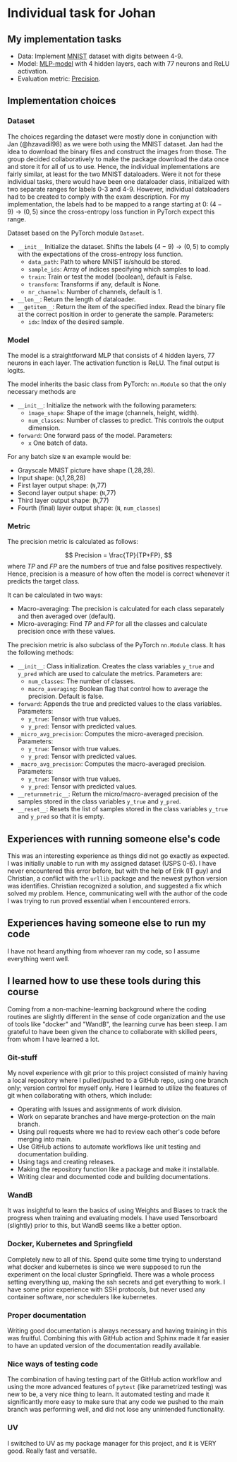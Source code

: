 # Individual task for Johan

## My implementation tasks

* Data: Implement [MNIST](../CollaborativeCoding/dataloaders/mnist_4_9.py) dataset with digits between 4-9.
* Model: [MLP-model](../CollaborativeCoding/models/johan_model.py) with 4 hidden layers, each with 77 neurons and ReLU activation.
* Evaluation metric: [Precision](../CollaborativeCoding/metrics/precision.py).

## Implementation choices

### Dataset

The choices regarding the dataset were mostly done in conjunction with Jan (@hzavadil98) as we were both using the MNIST dataset. Jan had the idea to download the binary files and construct the images from those. The group decided collaboratively to make the package download the data once and store it for all of us to use. Hence, the individual implementations are fairly similar, at least for the two MNIST dataloaders. Were it not for these individual tasks, there would have been one dataloader class, initialized with two separate ranges for labels 0-3 and 4-9. However, individual dataloaders had to be created to comply with the exam description. For my implementation, the labels had to be mapped to a range starting at 0: $(4-9) \to (0,5)$ since the cross-entropy loss function in PyTorch expect this range.

Dataset based on the PyTorch module ``Dataset``. 

* ``__init__`` Initialize the dataset. Shifts the labels $(4-9) \to (0,5)$ to comply with the expectations of the cross-entropy loss function.
  * ``data_path``: Path to where MNIST is/should be stored.
  * ``sample_ids``: Array of indices specifying which samples to load.
  * ``train``: Train or test the model (boolean), default is False.
  * ``transform``: Transforms if any, default is None.
  * ``nr_channels``: Number of channels, default is 1.
* ``__len__``: Return the length of dataloader.
* ``__getitem__``: Return the item of the specified index. Read the binary file at the correct position in order to generate the sample. Parameters:
  * ``idx``: Index of the desired sample. 

### Model

The model is a straightforward MLP that consists of 4 hidden layers, 77 neurons in each layer. The activation function is ReLU. The final output is logits.

The model inherits the basic class from PyTorch: ``nn.Module`` so that the only necessary methods are

* ``__init__``: Initialize the network with the following parameters:
  * ``ìmage_shape``: Shape of the image (channels, height, width).
  * ``num_classes``: Number of classes to predict. This controls the output dimension.
* ``forward``: One forward pass of the model. Parameters:
  * ``x`` One batch of data.

For any batch size ``N`` an example would be:

* Grayscale MNIST picture have shape (1,28,28).
* Input shape: (``N``,1,28,28)
* First layer output shape: (``N``,77)
* Second layer output shape: (``N``,77)
* Third layer output shape: (``N``,77)
* Fourth (final) layer output shape: (``N``, ``num_classes``)

### Metric

The precision metric is calculated as follows:

$$
Precision = \frac{TP}{TP+FP},
$$
where $TP$ and $FP$ are the numbers of true and false positives respectively. Hence, precision is a measure of how often the model is correct whenever it predicts the target class.

It can be calculated in two ways:

* Macro-averaging: The precision is calculated for each class separately and then averaged over (default).
* Micro-averaging: Find $TP$ and $FP$ for all the classes and calculate precision once with these values.

The precision metric is also subclass of the PyTorch ``nn.Module`` class. It has the following methods:

* ``__init__``: Class initialization. Creates the class variables ``y_true`` and ``y_pred`` which are used to calculate the metrics. Parameters are:
  * ``num_classes``: The number of classes.
  * ``macro_averaging``: Boolean flag that control how to average the precision. Default is false.
* ``forward``: Appends the true and predicted values to the class variables. Parameters:
  * ``y_true``: Tensor with true values.
  * ``y_pred``: Tensor with predicted values.
* ``_micro_avg_precision``: Computes the micro-averaged precision. Parameters:
  * ``y_true``: Tensor with true values.
  * ``y_pred``: Tensor with predicted values.
* ``_macro_avg_precision``: Computes the macro-averaged precision. Parameters:
  * ``y_true``: Tensor with true values.
  * ``y_pred``: Tensor with predicted values.
* ``__returnmetric__``: Return the micro/macro-averaged precision of the samples stored in the class variables ``y_true`` and ``y_pred``.
* ``__reset__``: Resets the list of samples stored in the class variables ``y_true`` and ``y_pred`` so that it is empty.

## Experiences with running someone else's code

This was an interesting experience as things did not go exactly as expected. I was initially unable to run with my assigned dataset (USPS 0-6). I have never encountered this error before, but with the help of Erik (IT guy) and Christian, a conflict with the ``urllib`` package and the newest python version was identifies. Christian recognized a solution, and suggested a fix which solved my problem. Hence, communicating well with the author of the code I was trying to run proved essential when I encountered errors.  

## Experiences having someone else to run my code

I have not heard anything from whoever ran my code, so I assume everything went well.

## I learned how to use these tools during this course

Coming from a non-machine-learning background where the coding routines are slightly different in the sense of code organization and the use of tools like "docker" and "WandB", the learning curve has been steep. I am grateful to have been given the chance to collaborate with skilled peers, from whom I have learned a lot.

### Git-stuff

My novel experience with git prior to this project consisted of mainly having a local repository where I pulled/pushed to a GitHub repo, using one branch only; version control for myself only. Here I learned to utilize the features of git when collaborating with others, which include:

* Operating with Issues and assignments of work division.
* Work on separate branches and have merge-protection on the main branch.
* Using pull requests where we had to review each other's code before merging into main.
* Use GitHub actions to automate workflows like unit testing and documentation building.
* Using tags and creating releases.
* Making the repository function like a package and make it installable.
* Writing clear and documented code and building documentations.

### WandB

It was insightful to learn the basics of using Weights and Biases to track the progress when training and evaluating models. I have used Tensorboard (slightly) prior to this, but WandB seems like a better option.

### Docker, Kubernetes and Springfield

Completely new to all of this. Spend quite some time trying to understand what docker and kubernetes is since we were supposed to run the experiment on the local cluster Springfield. There was a whole process setting everything up, making the ssh secrets and get everything to work. I have some prior experience with SSH protocols, but never used any container software, nor schedulers like kubernetes.

### Proper documentation

Writing good documentation is always necessary and having training in this was fruitful. Combining this with GitHub action and Sphinx made it far easier to have an updated version of the documentation readily available.

### Nice ways of testing code

The combination of having testing part of the GitHub action workflow and using the more advanced features of ``pytest`` (like parametrized testing) was new to be, a very nice thing to learn. It automated testing and made it significantly more easy to make sure that any code we pushed to the main branch was performing well, and did not lose any unintended functionality.

### UV

I switched to UV as my package manager for this project, and it is VERY good. Really fast and versatile.

